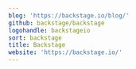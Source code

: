 ```yaml
---
blog: 'https://backstage.io/blog/'
github: backstage/backstage
logohandle: backstageio
sort: backstage
title: Backstage
website: 'https://backstage.io/'
---
```

